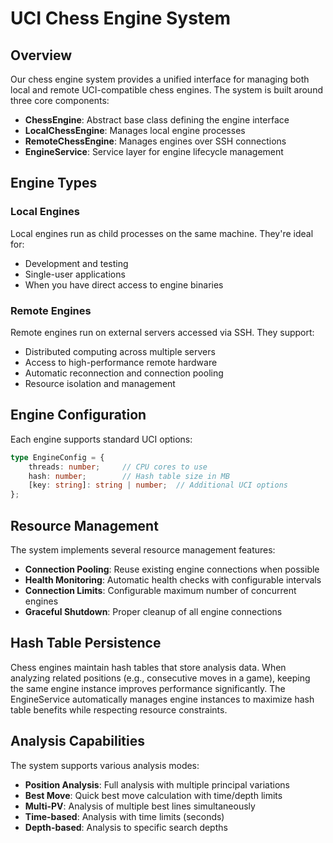 # UCI Chess Engine System

## Overview

Our chess engine system provides a unified interface for managing both local and remote UCI-compatible chess engines. The system is built around three core components:

- **ChessEngine**: Abstract base class defining the engine interface
- **LocalChessEngine**: Manages local engine processes
- **RemoteChessEngine**: Manages engines over SSH connections
- **EngineService**: Service layer for engine lifecycle management

## Engine Types

### Local Engines
Local engines run as child processes on the same machine. They're ideal for:
- Development and testing
- Single-user applications
- When you have direct access to engine binaries

### Remote Engines
Remote engines run on external servers accessed via SSH. They support:
- Distributed computing across multiple servers
- Access to high-performance remote hardware
- Automatic reconnection and connection pooling
- Resource isolation and management

## Engine Configuration

Each engine supports standard UCI options:

```typescript
type EngineConfig = {
    threads: number;     // CPU cores to use
    hash: number;        // Hash table size in MB
    [key: string]: string | number;  // Additional UCI options
};
```

## Resource Management

The system implements several resource management features:

- **Connection Pooling**: Reuse existing engine connections when possible
- **Health Monitoring**: Automatic health checks with configurable intervals
- **Connection Limits**: Configurable maximum number of concurrent engines
- **Graceful Shutdown**: Proper cleanup of all engine connections

## Hash Table Persistence

Chess engines maintain hash tables that store analysis data. When analyzing related positions (e.g., consecutive moves in a game), keeping the same engine instance improves performance significantly. The EngineService automatically manages engine instances to maximize hash table benefits while respecting resource constraints.

## Analysis Capabilities

The system supports various analysis modes:

- **Position Analysis**: Full analysis with multiple principal variations
- **Best Move**: Quick best move calculation with time/depth limits
- **Multi-PV**: Analysis of multiple best lines simultaneously
- **Time-based**: Analysis with time limits (seconds)
- **Depth-based**: Analysis to specific search depths

